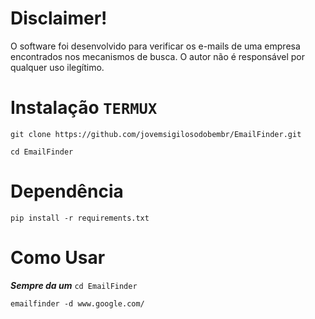 # Disclaimer!

O software foi desenvolvido para verificar os e-mails de uma empresa encontrados nos mecanismos de busca. O autor não é responsável por qualquer uso ilegítimo.


# Instalação ```TERMUX```


```
git clone https://github.com/jovemsigilosodobembr/EmailFinder.git

cd EmailFinder
```

# Dependência


```
pip install -r requirements.txt
```

# Como Usar

***Sempre da um***  ```cd EmailFinder```

```
emailfinder -d www.google.com/
```


